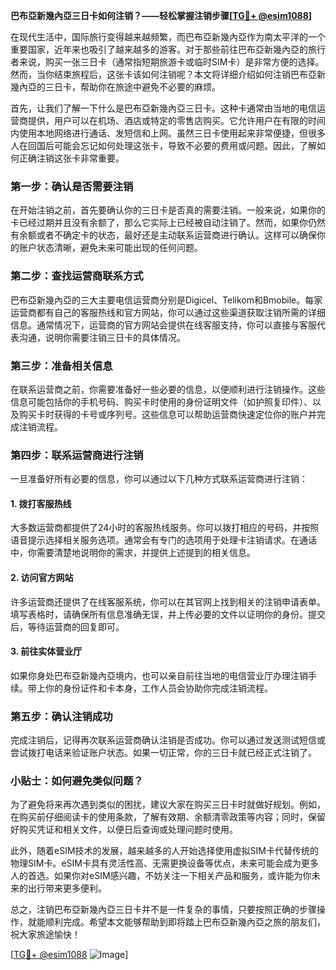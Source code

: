 **巴布亞新幾內亞三日卡如何注销？——轻松掌握注销步骤[[TG💪+ @esim1088](https://t.me/s/esim1088)]**

在现代生活中，国际旅行变得越来越频繁，而巴布亞新幾內亞作为南太平洋的一个重要国家，近年来也吸引了越来越多的游客。对于那些前往巴布亞新幾內亞的旅行者来说，购买一张三日卡（通常指短期旅游卡或临时SIM卡）是非常方便的选择。然而，当你结束旅程后，这张卡该如何注销呢？本文将详细介绍如何注销巴布亞新幾內亞的三日卡，帮助你在旅途中避免不必要的麻烦。

首先，让我们了解一下什么是巴布亞新幾內亞三日卡。这种卡通常由当地的电信运营商提供，用户可以在机场、酒店或特定的零售店购买。它允许用户在有限的时间内使用本地网络进行通话、发短信和上网。虽然三日卡使用起来非常便捷，但很多人在回国后可能会忘记如何处理这张卡，导致不必要的费用或问题。因此，了解如何正确注销这张卡非常重要。

### 第一步：确认是否需要注销

在开始注销之前，首先要确认你的三日卡是否真的需要注销。一般来说，如果你的卡已经过期并且没有余额了，那么它实际上已经被自动注销了。然而，如果你仍然有余额或者不确定卡的状态，最好还是主动联系运营商进行确认。这样可以确保你的账户状态清晰，避免未来可能出现的任何问题。

### 第二步：查找运营商联系方式

巴布亞新幾內亞的三大主要电信运营商分别是Digicel、Telikom和Bmobile。每家运营商都有自己的客服热线和官方网站，你可以通过这些渠道获取注销所需的详细信息。通常情况下，运营商的官方网站会提供在线客服支持，你可以直接与客服代表沟通，说明你需要注销三日卡的具体情况。

### 第三步：准备相关信息

在联系运营商之前，你需要准备好一些必要的信息，以便顺利进行注销操作。这些信息可能包括你的手机号码、购买卡时使用的身份证明文件（如护照复印件）、以及购买卡时获得的卡号或序列号。这些信息可以帮助运营商快速定位你的账户并完成注销流程。

### 第四步：联系运营商进行注销

一旦准备好所有必要的信息，你可以通过以下几种方式联系运营商进行注销：

#### 1. 拨打客服热线
大多数运营商都提供了24小时的客服热线服务。你可以拨打相应的号码，并按照语音提示选择相关服务选项。通常会有专门的选项用于处理卡注销请求。在通话中，你需要清楚地说明你的需求，并提供上述提到的相关信息。

#### 2. 访问官方网站
许多运营商还提供了在线客服系统，你可以在其官网上找到相关的注销申请表单。填写表格时，请确保所有信息准确无误，并上传必要的文件以证明你的身份。提交后，等待运营商的回复即可。

#### 3. 前往实体营业厅
如果你身处巴布亞新幾內亞境内，也可以亲自前往当地的电信营业厅办理注销手续。带上你的身份证件和卡本身，工作人员会协助你完成注销流程。

### 第五步：确认注销成功

完成注销后，记得再次联系运营商确认注销是否成功。你可以通过发送测试短信或尝试拨打电话来验证账户状态。如果一切正常，你的三日卡就已经正式注销了。

### 小贴士：如何避免类似问题？

为了避免将来再次遇到类似的困扰，建议大家在购买三日卡时就做好规划。例如，在购买前仔细阅读卡的使用条款，了解有效期、余额清零政策等内容；同时，保留好购买凭证和相关文件，以便日后查询或处理问题时使用。

此外，随着eSIM技术的发展，越来越多的人开始选择使用虚拟SIM卡代替传统的物理SIM卡。eSIM卡具有灵活性高、无需更换设备等优点，未来可能会成为更多人的首选。如果你对eSIM感兴趣，不妨关注一下相关产品和服务，或许能为你未来的出行带来更多便利。

总之，注销巴布亞新幾內亞三日卡并不是一件复杂的事情，只要按照正确的步骤操作，就能顺利完成。希望本文能够帮助到即将踏上巴布亞新幾內亞之旅的朋友们，祝大家旅途愉快！

[[TG💪+ @esim1088](https://t.me/s/esim1088) ![Image](https://i.postimg.cc/4NQfJmqS/Snipaste-2025-05-13-00-14-12.png)]